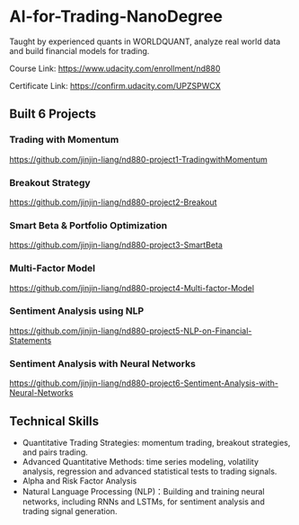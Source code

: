 # AI-for-Trading-NanoDegree

Taught by experienced quants in WORLDQUANT, analyze real world data and build financial models for trading.

Course Link: https://www.udacity.com/enrollment/nd880

Certificate Link: https://confirm.udacity.com/UPZSPWCX

## Built 6 Projects

### Trading with Momentum
https://github.com/jinjin-liang/nd880-project1-TradingwithMomentum

### Breakout Strategy
https://github.com/jinjin-liang/nd880-project2-Breakout

### Smart Beta & Portfolio Optimization
https://github.com/jinjin-liang/nd880-project3-SmartBeta

### Multi-Factor Model
https://github.com/jinjin-liang/nd880-project4-Multi-factor-Model

### Sentiment Analysis using NLP
https://github.com/jinjin-liang/nd880-project5-NLP-on-Financial-Statements

### Sentiment Analysis with Neural Networks
https://github.com/jinjin-liang/nd880-project6-Sentiment-Analysis-with-Neural-Networks

## Technical Skills
 - Quantitative Trading Strategies: momentum trading, breakout strategies, and pairs trading.
 - Advanced Quantitative Methods: time series modeling, volatility analysis, regression and advanced statistical tests to trading signals.
 - Alpha and Risk Factor Analysis
 - Natural Language Processing (NLP)：Building and training neural networks, including RNNs and LSTMs, for sentiment analysis and trading signal generation.
